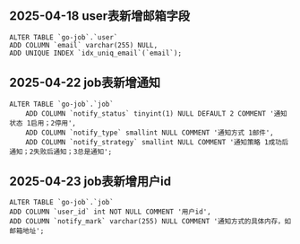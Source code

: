 ## 2025-04-18 user表新增邮箱字段

```mysql
ALTER TABLE `go-job`.`user` 
ADD COLUMN `email` varchar(255) NULL,
ADD UNIQUE INDEX `idx_uniq_email`(`email`);
```


## 2025-04-22 job表新增通知

```mysql
ALTER TABLE `go-job`.`job`
    ADD COLUMN `notify_status` tinyint(1) NULL DEFAULT 2 COMMENT '通知状态 1启用；2停用',
    ADD COLUMN `notify_type` smallint NULL COMMENT '通知方式 1邮件',
    ADD COLUMN `notify_strategy` smallint NULL COMMENT '通知策略 1成功后通知；2失败后通知；3总是通知';
```

## 2025-04-23 job表新增用户id

```mysql
ALTER TABLE `go-job`.`job` 
ADD COLUMN `user_id` int NOT NULL COMMENT '用户id',
ADD COLUMN `notify_mark` varchar(255) NULL COMMENT '通知方式的具体内存，如邮箱地址';
```